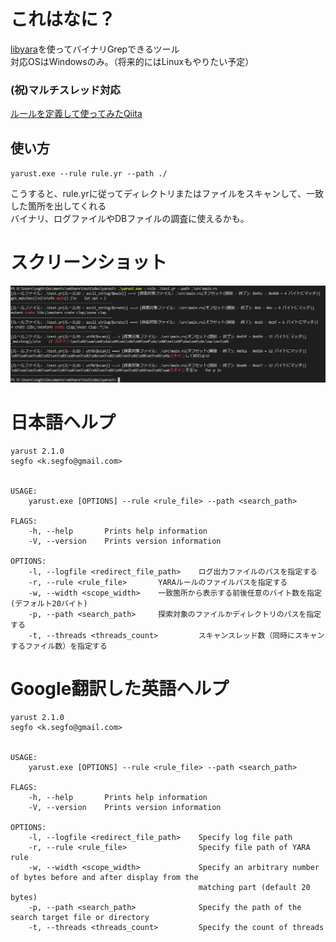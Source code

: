 # これはなに？
[libyara](https://github.com/VirusTotal/yara/)を使ってバイナリGrepできるツール  
対応OSはWindowsのみ。（将来的にはLinuxもやりたい予定）  
  
### (祝)マルチスレッド対応  
  
[ルールを定義して使ってみたQiita](https://qiita.com/segfo/items/ea0af9ffefc862a91152)  
  
## 使い方  
  
`yarust.exe --rule rule.yr --path ./`  
  
こうすると、rule.yrに従ってディレクトリまたはファイルをスキャンして、一致した箇所を出してくれる  
バイナリ、ログファイルやDBファイルの調査に使えるかも。  
  
# スクリーンショット
![スクリーンショット](img/screenshot.png)

# 日本語ヘルプ
```
yarust 2.1.0
segfo <k.segfo@gmail.com>


USAGE:
    yarust.exe [OPTIONS] --rule <rule_file> --path <search_path>

FLAGS:
    -h, --help       Prints help information
    -V, --version    Prints version information

OPTIONS:
    -l, --logfile <redirect_file_path>    ログ出力ファイルのパスを指定する
    -r, --rule <rule_file>       YARAルールのファイルパスを指定する
    -w, --width <scope_width>    一致箇所から表示する前後任意のバイト数を指定(デフォルト20バイト)
    -p, --path <search_path>     探索対象のファイルかディレクトリのパスを指定する
    -t, --threads <threads_count>         スキャンスレッド数（同時にスキャンするファイル数）を指定する
```

# Google翻訳した英語ヘルプ
```
yarust 2.1.0
segfo <k.segfo@gmail.com>


USAGE:
    yarust.exe [OPTIONS] --rule <rule_file> --path <search_path>

FLAGS:
    -h, --help       Prints help information
    -V, --version    Prints version information

OPTIONS:
    -l, --logfile <redirect_file_path>    Specify log file path
    -r, --rule <rule_file>                Specify file path of YARA rule
    -w, --width <scope_width>             Specify an arbitrary number of bytes before and after display from the
                                          matching part (default 20 bytes)
    -p, --path <search_path>              Specify the path of the search target file or directory
    -t, --threads <threads_count>         Specify the count of threads
```

